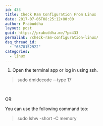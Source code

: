 ```yaml
---
id: 433
title: Check Ram Configuration From Linux
date: 2017-07-06T08:25:12+00:00
author: Prabuddha
layout: post
guid: https://prabuddha.me/?p=433
permalink: /check-ram-configuration-linux/
dsq_thread_id:
  - "6378152922"
categories:
  - linux
---
```

<ol>
 	<li>Open the terminal app or log in using ssh.</li>
</ol>
<blockquote>sudo dmidecode --type 17</blockquote>
&nbsp;

OR

You can use the following command too:
<blockquote>sudo lshw -short -C memory</blockquote>
